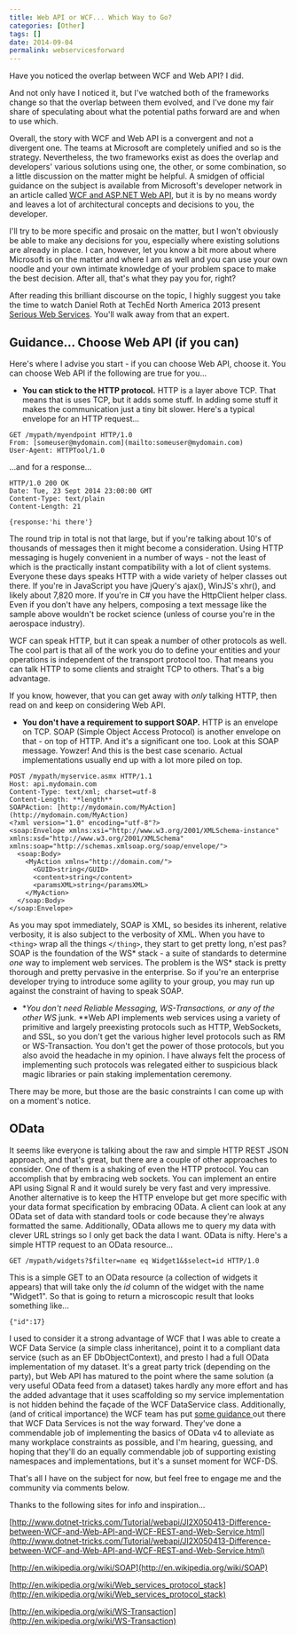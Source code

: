 ```yaml
---
title: Web API or WCF... Which Way to Go?
categories: [Other]
tags: []
date: 2014-09-04
permalink: webservicesforward
---
```


Have you noticed the overlap between WCF and Web API? I did.

And not only have I noticed it, but I&#39;ve watched both of the frameworks change so that the overlap between them evolved, and I&#39;ve done my fair share of speculating about what the potential paths forward are and when to use which.
<!-- xmore -->

Overall, the story with WCF and Web API is a convergent and not a divergent one. The teams at Microsoft are completely unified and so is the strategy. Nevertheless, the two frameworks exist as does the overlap and developers&#39; various solutions using one, the other, or some combination, so a little discussion on the matter might be helpful. A smidgen of official guidance on the subject is available from Microsoft&#39;s developer network in an article called [WCF and ASP.NET Web API](http://msdn.microsoft.com/en-us/library/jj823172(v=vs.110).aspx), but it is by no means wordy and leaves a lot of architectural concepts and decisions to you, the developer.

I&#39;ll try to be more specific and prosaic on the matter, but I won&#39;t obviously be able to make any decisions for you, especially where existing solutions are already in place. I can, however, let you know a bit more about where Microsoft is on the matter and where I am as well and you can use your own noodle and your own intimate knowledge of your problem space to make the best decision. After all, that&#39;s what they pay you for, right?

After reading this brilliant discourse on the topic, I highly suggest you take the time to watch Daniel Roth at TechEd North America 2013 present [Serious Web Services](http://channel9.msdn.com/Events/TechEd/NorthAmerica/2013/DEV-B209#fbid=). You&#39;ll walk away from that an expert.

## Guidance... Choose Web API (if you can)

Here&#39;s where I advise you start - if you can choose Web API, choose it. You can choose Web API if the following are true for you...

*   **You can stick to the HTTP protocol.** HTTP is a layer above TCP. That means that is uses TCP, but it adds some stuff. In adding some stuff it makes the communication just a tiny bit slower. Here&#39;s a typical envelope for an HTTP request...

```
GET /mypath/myendpoint HTTP/1.0
From: [someuser@mydomain.com](mailto:someuser@mydomain.com)
User-Agent: HTTPTool/1.0
```

...and for a response...

```
HTTP/1.0 200 OK
Date: Tue, 23 Sept 2014 23:00:00 GMT
Content-Type: text/plain
Content-Length: 21

{response:'hi there'}
```

The round trip in total is not that large, but if you&#39;re talking about 10&#39;s of thousands of messages then it might become a consideration. Using HTTP messaging is hugely convenient in a number of ways - not the least of which is the practically instant compatibility with a lot of client systems. Everyone these days speaks HTTP with a wide variety of helper classes out there. If you&#39;re in JavaScript you have jQuery&#39;s ajax(), WinJS&#39;s xhr(), and likely about 7,820 more. If you&#39;re in C# you have the HttpClient helper class. Even if you don&#39;t have any helpers, composing a text message like the sample above wouldn&#39;t be rocket science (unless of course you&#39;re in the aerospace industry).

WCF can speak HTTP, but it can speak a number of other protocols as well. The cool part is that all of the work you do to define your entities and your operations is independent of the transport protocol too. That means you can talk HTTP to some clients and straight TCP to others. That&#39;s a big advantage.

If you know, however, that you can get away with _only_ talking HTTP, then read on and keep on considering Web API.

*   **You don&#39;t have a requirement to support SOAP.** HTTP is an envelope on TCP. SOAP (Simple Object Access Protocol) is another envelope on that - on top of HTTP. And it&#39;s a significant one too. Look at this SOAP message. Yowzer! And this is the best case scenario. Actual implementations usually end up with a lot more piled on top.

```
POST /mypath/myservice.asmx HTTP/1.1
Host: api.mydomain.com
Content-Type: text/xml; charset=utf-8
Content-Length: **length**
SOAPAction: [http://mydomain.com/MyAction](http://mydomain.com/MyAction)
<?xml version="1.0" encoding="utf-8"?>
<soap:Envelope xmlns:xsi="http://www.w3.org/2001/XMLSchema-instance" xmlns:xsd="http://www.w3.org/2001/XMLSchema" xmlns:soap="http://schemas.xmlsoap.org/soap/envelope/">
  <soap:Body>
    <MyAction xmlns="http://domain.com/">
      <GUID>string</GUID>
      <content>string</content>
      <paramsXML>string</paramsXML>
    </MyAction>
  </soap:Body>
</soap:Envelope>
```

As you may spot immediately, SOAP is XML, so besides its inherent, relative verbosity, it is also subject to the verbosity of XML. When you have to `<thing>` wrap all the things `</thing>`, they start to get pretty long, n&#39;est pas? SOAP is the foundation of the WS* stack - a suite of standards to determine _one_ way to implement web services. The problem is the WS* stack is pretty thorough and pretty pervasive in the enterprise. So if you&#39;re an enterprise developer trying to introduce some agility to your group, you may run up against the constraint of having to speak SOAP.

*   **You don&#39;t need Reliable Messaging, WS-Transactions, or any of the other WS* junk. **Web API implements web services using a variety of primitive and largely preexisting protocols such as HTTP, WebSockets, and SSL, so you don&#39;t get the various higher level protocols such as RM or WS-Transaction. You don&#39;t get the power of those protocols, but you also avoid the headache in my opinion. I have always felt the process of implementing such protocols was relegated either to suspicious black magic libraries or pain staking implementation ceremony.

There may be more, but those are the basic constraints I can come up with on a moment&#39;s notice.

## OData

It seems like everyone is talking about the raw and simple HTTP REST JSON approach, and that&#39;s great, but there are a couple of other approaches to consider. One of them is a shaking of even the HTTP protocol. You can accomplish that by embracing web sockets. You can implement an entire API using Signal R and it would surely be very fast and very impressive. Another alternative is to keep the HTTP envelope but get more specific with your data format specification by embracing OData. A client can look at any OData set of data with standard tools or code because they&#39;re always formatted the same. Additionally, OData allows me to query my data with clever URL strings so I only get back the data I want. OData is nifty. Here&#39;s a simple HTTP request to an OData resource...

```
GET /mypath/widgets?$filter=name eq Widget1&$select=id HTTP/1.0
```

This is a simple GET to an OData resource (a collection of widgets it appears) that will take only the _id_ column of the widget with the name "Widget1". So that is going to return a microscopic result that looks something like...

```
{"id":17}
```

I used to consider it a strong advantage of WCF that I was able to create a WCF Data Service (a simple class inheritance), point it to a compliant data service (such as an EF DbObjectContext), and presto I had a full OData implementation of my dataset. It&#39;s a great party trick (depending on the party), but Web API has matured to the point where the same solution (a very useful OData feed from a dataset) takes hardly any more effort and has the added advantage that it uses scaffolding so my service implementation is not hidden behind the fa&ccedil;ade of the WCF DataService class. Additionally, (and of critical importance) the WCF team has put [some guidance ](http://blogs.msdn.com/b/odatateam/archive/2014/03/27/future-direction-of-wcf-data-services.aspx)out there that WCF Data Services is not the way forward. They&#39;ve done a commendable job of implementing the basics of OData v4 to alleviate as many workplace constraints as possible, and I&#39;m hearing, guessing, and hoping that they&#39;ll do an equally commendable job of supporting existing namespaces and implementations, but it&#39;s a sunset moment for WCF-DS.

That&#39;s all I have on the subject for now, but feel free to engage me and the community via comments below.

Thanks to the following sites for info and inspiration...

[http://www.dotnet-tricks.com/Tutorial/webapi/JI2X050413-Difference-between-WCF-and-Web-API-and-WCF-REST-and-Web-Service.html](http://www.dotnet-tricks.com/Tutorial/webapi/JI2X050413-Difference-between-WCF-and-Web-API-and-WCF-REST-and-Web-Service.html)

[http://en.wikipedia.org/wiki/SOAP](http://en.wikipedia.org/wiki/SOAP)

[http://en.wikipedia.org/wiki/Web_services_protocol_stack](http://en.wikipedia.org/wiki/Web_services_protocol_stack)

[http://en.wikipedia.org/wiki/WS-Transaction](http://en.wikipedia.org/wiki/WS-Transaction)

 